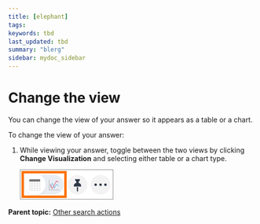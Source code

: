 ```yaml
---
title: [elephant]
tags: 
keywords: tbd
last_updated: tbd
summary: "blerg"
sidebar: mydoc_sidebar
---
```

# Change the view

You can change the view of your answer so it appears as a table or a chart.

To change the view of your answer:

1.   While viewing your answer, toggle between the two views by clicking **Change Visualization** and selecting either table or a chart type. 

     ![](../../images/toggle_between_views.png "Toggle between the two views") 


**Parent topic:** [Other search actions](../../pages/complex_searches/search_actions.html)

